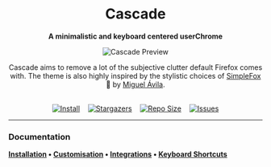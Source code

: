 <div align="center">

# Cascade

**A minimalistic and keyboard centered userChrome**

![Cascade Preview](assets/preview.webp)

Cascade aims to remove a lot of the subjective clutter default Firefox comes with. The theme is also highly inspired by the stylistic choices of [SimpleFox](https://github.com/migueravila/SimpleFox) 🦊 by [Miguel Ávila](https://github.com/migueravila).

<br>

<div style="display: flex; justify-content: center; gap: 1rem;">
  <a href="https://cascadefox.github.io/installation.html">
    <img
      alt="Install"
      src="https://img.shields.io/badge/firefox-install-c6a0f6?style=for-the-badge&logo=firefox&logoColor=white&labelColor=363a4f"
  /></a>
  <a href="https://github.com/cascadefox/cascade/stargazers">
    <img
      alt="Stargazers"
      src="https://img.shields.io/github/stars/cascadefox/cascade?style=for-the-badge&logo=starship&color=7dc4e4&logoColor=white&labelColor=363a4f"
  /></a>
  <a href="https://github.com/cascadefox/cascade">
    <img
      alt="Repo Size"
      src="https://img.shields.io/discord/837559961194070026?label=FFCSS+Discord&style=for-the-badge&logo=discord&color=a6da95&logoColor=white&labelColor=363a4f"
  /></a>
  <a href="https://github.com/cascadefox/cascade/issues">
    <img
      alt="Issues"
      src="https://img.shields.io/github/issues/cascadefox/cascade?style=for-the-badge&logo=gitbook&color=f5a97f&logoColor=white&labelColor=363a4f"
  /></a>
</div>

</div>

---

### Documentation

**[Installation](https://cascadefox.github.io/installation.html) • [Customisation](https://cascadefox.github.io/customisation.html) • [Integrations](https://cascadefox.github.io/integrations.html) • [Keyboard Shortcuts](https://cascadefox.github.io/shortcuts.html)**

<br>
